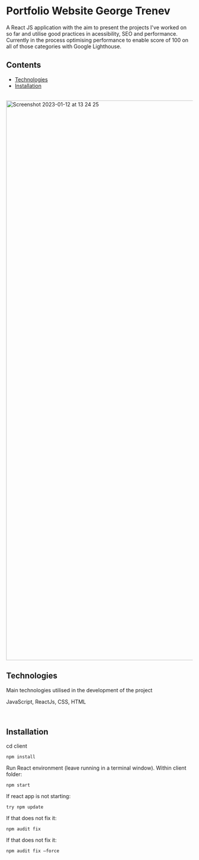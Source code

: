 # Portfolio Website George Trenev

A React JS application with the aim to present the projects I've worked on so far and utilise good practices in acessibility, SEO and performance. Currently in the process optimising performance to enable score of 100 on all of those categories with Google Lighthouse. 

## Contents 

* [Technologies](#technologies)
* [Installation](#installation)

<br>
<img width="1506" alt="Screenshot
2023-01-12 at 13 24 25" src="https://user-images.githubusercontent.com/65739239/214433249-2051bd23-5137-454e-bfe2-c5ce1b683a3a.png">


## Technologies

Main technologies utilised in the development of the project

JavaScript, ReactJs, CSS, HTML

<br>

## Installation

cd client

```
npm install
```

Run React environment (leave running in a terminal window). Within client folder:

```
npm start
```

If react app is not starting:

```
try npm update
```

If that does not fix it:

```
npm audit fix

```

If that does not fix it:

```
npm audit fix —force
```

